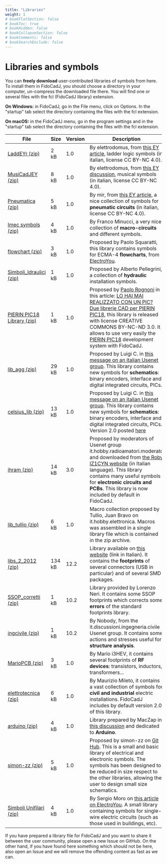```yaml
---
title: "Libraries"
weight: 1
# bookFlatSection: false
# bookToc: true
# bookHidden: false
# bookCollapseSection: false
# bookComments: false
# bookSearchExclude: false
---
```

# Libraries and symbols

You can **freely download** user-contributed libraries of symbols from here. To install them in FidoCadJ, you should choose a directory in your computer, un-compress the downloaded file there. You will find one or several files with the fcl (FidoCadJ library) extension.

**On Windows:** in FidoCadJ, go in the File menu, click on Options. In the "startup" tab select the directory containing the files with the fcl extension.

**On macOS:** in the FidoCadJ menu, go in the program settings and in the "startup" tab select the directory containing the files with the fcl extension.

|File|Size|Version|Description|
|-|-|-|-|
| [LaddEYr (zip)](https://github.com/DarwinNE/FidoCadJ/raw/gh-pages/libs/LaddEYr.zip)| 2 kB | 1.0 | By elettrodomus, from [this EY article](https://www.electroyou.it/elettrodomus/wiki/una-piccola-libreria-ladder-per-fidocadj), ladder logic symbols (in italian, license CC BY-NC 4.0). |
| [MusiCadJEY (zip)](https://github.com/DarwinNE/FidoCadJ/raw/gh-pages/libs/MusiCadJEY.zip)| 8 kB | 1.0 | By elettrodomus, from [this EY discussion](https://www.electroyou.it/forum/viewtopic.php?f=4&t=54536&start=250#p560385), musical symbols (in italian, license CC BY-NC 4.0). |
| [Pneumatica (zip)](https://github.com/DarwinNE/FidoCadJ/raw/gh-pages/libs/Pneumatica.zip) | 5 kB | 1.0 | By mir, from [this EY article](https://www.electroyou.it/mir/wiki/libreria-pneumatica-per-fidocadj), a nice collection of symbols for **pneumatic circuits** (in italian, license CC BY-NC 4.0). |
| [Imec symbols (zip)](https://github.com/DarwinNE/FidoCadJ/raw/gh-pages/libs/imec_symbols.zip) | 4 kB | 1.0 | By Franco Minucci, a very nice collection of **macro-circuits** and different symbols. |
| [flowchart (zip)](https://github.com/DarwinNE/FidoCadJ/raw/gh-pages/libs/flowchart.zip) | 3 kB | 1.0 | Proposed by Paolo Squaratti, this library contains symbols for ECMA-4 **flowcharts**, from [ElectroYou](https://www.electroyou.it/pepito/wiki/libreria-flowchart-per-fidocadj). |
| [Simboli_Idraulici (zip)](https://github.com/DarwinNE/FidoCadJ/raw/gh-pages/libs/Simboli_Idraulici.zip) | 1 kB | 1.0 | Proposed by Alberto Pellegrini, a collection of **hydraulic** installation symbols. |
| [PIERIN PIC18 Library (zip)](https://github.com/DarwinNE/FidoCadJ/raw/gh-pages/libs/PIERIN_PIC18_Library_for_FidoCadJ.zip) | 1 kB | 1.0 | Proposed by [Paolo Rognoni](https://www.picexperience.it/) in this article: [LO HAI MAI REALIZZATO CON UN PIC? Due librerie CAD per PIERIN PIC18](https://www.electroyou.it/mediawiki/index.php?title=UsersPages:Paolino:lo-hai-mai-realizzato-con-un-pic-due-librerie-cad-per-pierin-pic18), this library is released with license CREATIVE COMMONS BY-NC-ND 3.0. It allows to use very easily the [PIERIN PIC18](https://www.sangon.it/index_en.html) development system with FidoCadJ. |
| [lib_agg (zip)](https://github.com/DarwinNE/FidoCadJ/raw/gh-pages/libs/lib_agg.zip) | 29 kB | 1.0 | Proposed by Luigi C. in [this message on an italian Usenet group](https://groups.google.it/group/it.hobby.elettronica/browse_thread/thread/cbf672dff997bfe9/718122cdca661ade?hl=it&). This library contains new symbols for **schematics**: binary encoders, interface and digital integrated circuits, PICs. |
| [celsius_lib (zip)](https://github.com/DarwinNE/FidoCadJ/raw/gh-pages/libs/celsius_lib.zip) | 13 kB | 1.0 | Proposed by Luigi C. in [this message on an italian Usenet group](https://groups.google.it/group/it.hobby.elettronica/browse_thread/thread/cbf672dff997bfe9/718122cdca661ade?hl=it&). This library contains new symbols for **schematics**: binary encoders, interface and digital integrated circuits, PICs. Version 2.0 posted [here](https://github.com/DarwinNE/FidoCadJ/issues/163) |
| [ihram (zip)](https://github.com/DarwinNE/FidoCadJ/raw/gh-pages/libs/ihram.zip) | 14 kB | 3.0 | Proposed by moderators of Usenet group it.hobby.radioamatori.moderato and downloaded from [the Roby IZ1CYN website](https://www.iz1cyn.it/fidocad.html) (in Italian language). This library contains many useful symbols for **electronic circuits and PCBs**. This library is now included by default in FidoCadJ. |
| [lib_tullio (zip)](https://github.com/DarwinNE/FidoCadJ/raw/gh-pages/libs/lib_tullio.zip) | 6 kB | 1.0 | Macro collection proposed by Tullio, Juan Bravo on it.hobby.elettronica. Macros was assembled in a single library file which is contained in the zip archive. |
| [libs_2_2012 (zip)](https://github.com/DarwinNE/FidoCadJ/raw/gh-pages/libs/libs_2_2012.zip) | 134 kB | 12.2 | Library available on [this website](https://tomasella.altervista.org/it/elettronica/pcb/#disegno_schema) (link in Italian). It contains the **footprints** of several connectors (USB in particular) and of several SMD packages. |
| [SSOP_corretti (zip)](https://github.com/DarwinNE/FidoCadJ/raw/gh-pages/libs/SSOP_corretti.zip) | 1 kB | 10.2 | Library provided by Lorenzo Neri. It contains some SSOP footprints which corrects some **errors** of the standard footprints library. |
| [ingcivile (zip)](https://github.com/DarwinNE/FidoCadJ/raw/gh-pages/libs/ingcivile.zip) | 1 kB | 10.2 | By Nobody, from the it.discussioni.ingegneria.civile Usenet group. It contains some actions and stresses useful for **structure analysis**. |
| [MarioPCB (zip)](https://github.com/DarwinNE/FidoCadJ/raw/gh-pages/libs/MarioPCB.zip) | 3 kB | 1.0 | By Mario i3HEV, it contains several footprints of **RF devices**: transistors, inductors, transformers... |
| [elettrotecnica (zip)](https://github.com/DarwinNE/FidoCadJ/raw/gh-pages/libs/elettrotecnica.zip) | 6 kB | 1.0 | By Maurizio Mileto, it contains a vast collection of symbols for **civil and industrial** electric installations. FidoCadJ includes by default version 2.0 of this library. |
| [arduino (zip)](https://github.com/DarwinNE/FidoCadJ/raw/gh-pages/libs/arduino.zip) | 4 kB | 1.0 | Library prepared by MacZap in [this discussion](https://www.grix.it/forum/forum_thread.php?ftpage=1&id_forum=1&id_thread=401194&tbackto=/forum/forum_discussioni.php?id_forum=1&dbackto=/forum/index.php) and dedicated to **Arduino**. |
| [simon-zz (zip)](https://github.com/simon-zz/simon-zz-fidocadj-libs/archive/master.zip) | 5 kB | 1.0 | Proposed by simon-zz on [Git Hub](https://github.com/simon-zz/simon-zz-fidocadj-libs). This is a small and basic library of electrical and electronic symbols. The symbols has been designed to be reduced in size respect to the other libraries, allowing the user to design small size schematics. |
| [Simboli Unifilari (zip)](https://github.com/DarwinNE/FidoCadJ/raw/gh-pages/libs/SchemiUnifilari.zip) | 4 kB | 1.0 | By Sergio Moro on [this article on ElectroYou](https://www.electroyou.it/nicsergio/wiki/libreria-fidocadj-di-simboli-elettrici-per-schemi-unifilari). A small library containing symbols for single-wire electric circuits (such as those used in buildings, etc). |

If you have prepared a library file for FidoCadJ and you want to share it between the user community, please open a new Issue on GitHub. On the other hand, if you have found here something which should not be here, also open an Issue and we will remove the offending content as fast as we can.
